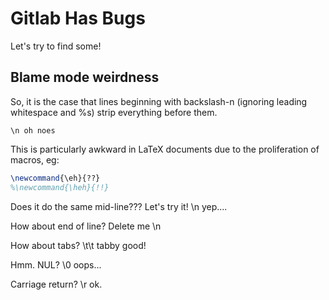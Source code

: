 Gitlab Has Bugs
===============

Let's try to find some!

## Blame mode weirdness ##
So, it is the case that lines beginning with backslash-n (ignoring leading whitespace and %s) strip everything before
them.
```
\n oh noes
```
This is particularly awkward in LaTeX documents due to the proliferation of macros, eg:
```tex
\newcommand{\eh}{??}
%\newcommand{\heh}{!!}
```

Does it do the same mid-line???
Let's try it! \n yep....

How about end of line?
Delete me \n

How about tabs? \t\t tabby good!

Hmm. NUL? \0 oops...

Carriage return? \r ok.
